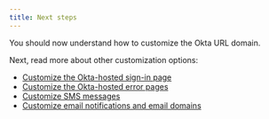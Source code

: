 ```yaml
---
title: Next steps
---
```

You should now understand how to customize the Okta URL domain.

Next, read more about other customization options:

* [Customize the Okta-hosted sign-in page](/docs/guides/custom-hosted-signin/)
* [Customize the Okta-hosted error pages](/docs/guides/custom-error-pages/)
* [Customize SMS messages](/docs/guides/sms-customization/)
* [Customize email notifications and email domains](/docs/guides/email-customization/)
